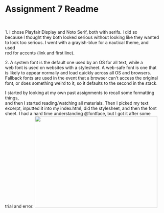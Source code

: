 <!DOCTYPE html>
<html>

<h1>Assignment 7 Readme </h1>
<br>
<p>1. I chose Playfair Display and Noto Serif, both with serifs. I did so <br>
because I thought they both looked serious without looking like they wanted <br>
to look too serious. I went with a grayish-blue for a nautical theme, and used <br>
red for accents (link and first line). <br> </p>
<p>2. A system font is the default one used by an OS for all text, while a <br>
web font is used on websites with a stylesheet. A web-safe font is one that <br>
is likely to appear normally and load quickly across all OS and browsers. <br>
Fallback fonts are used in the event that a browser can't access the original <br>
font, or does something weird to it, so it defaults to the second in the stack. </p>
I started by looking at my own past assignments to recall some formatting things, <br> and then I started reading/watching all materials. Then I picked my text <br>
excerpt, inputted it into my index.html, did the stylesheet, and then the font <br> sheet. I had a hard time understanding @fontface, but I got it after some <br>
trial and error.
<img src="web-dev-hw/screenshot7" width="400" height="300">
